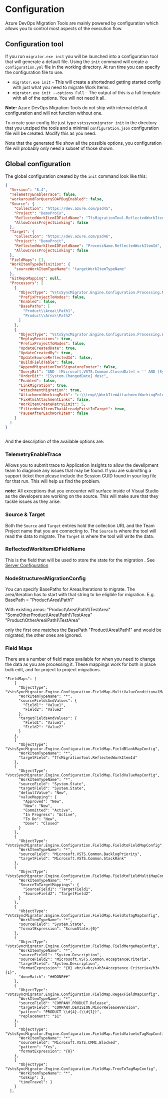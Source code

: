 # Configuration
Azure DevOps Migration Tools are mainly powered by configuration which allows you to control most aspects of the execution flow.

## Configuration tool
If you run `migrator.exe init` you will be launched into a configuration tool that will generate a default file. Using the `init` command will create a `configuration.yml` file in the
working directory. At run time you can specify the configuration file to use.

- `migrator.exe init` - This will create a shortedned getting started config with just what you need to migrate Work Items.
- `migrator.exe init --options Full` - The output of this is a full template with all of the options. You will not need it all.

**Note:** Azure DevOps Migration Tools do not ship with internal default configuration and will not function without one.

To create your config file just type `vstssyncmigrator init` in the directory that you unziped the tools and a minimal `configuration.json` configuration
file will be created. Modify this as you need.

Note that the generated file show all the possible options, you configuration file will probably only need a subset of those shown.

## Global configuration
The global configuration created by the `init` command look like this:

```json
{
  "Version": "8.4",
  "TelemetryEnableTrace": false,
  "workaroundForQuerySOAPBugEnabled": false,
  "Source": {
    "Collection": "https://dev.azure.com/psd45",
    "Project": "DemoProjs",
    "ReflectedWorkItemIDFieldName": "TfsMigrationTool.ReflectedWorkItemId",
    "AllowCrossProjectLinking": false
  },
  "Target": {
    "Collection": "https://dev.azure.com/psd46",
    "Project": "DemoProjt",
    "ReflectedWorkItemIDFieldName": "ProcessName.ReflectedWorkItemId",
    "AllowCrossProjectLinking": false
  },
  "FieldMaps": [],
  "WorkItemTypeDefinition": {
    "sourceWorkItemTypeName": "targetWorkItemTypeName"
  },
  "GitRepoMapping": null,
  "Processors": [
    {
      "ObjectType": "VstsSyncMigrator.Engine.Configuration.Processing.NodeStructuresMigrationConfig",
      "PrefixProjectToNodes": false,
      "Enabled": false,
      "BasePaths": [
        "Product\\Area\\Path1",
        "Product\\Area\\Path2"
      ]
    },
    {
      "ObjectType": "VstsSyncMigrator.Engine.Configuration.Processing.WorkItemMigrationConfig",
      "ReplayRevisions": true,
      "PrefixProjectToNodes": false,
      "UpdateCreatedDate": true,
      "UpdateCreatedBy": true,
      "UpdateSourceReflectedId": false,
      "BuildFieldTable": false,
      "AppendMigrationToolSignatureFooter": false,
      "QueryBit": "AND  [Microsoft.VSTS.Common.ClosedDate] = '' AND [System.WorkItemType] NOT IN ('Test Suite', 'Test Plan')",
      "OrderBit": "[System.ChangedDate] desc",
      "Enabled": false,
      "LinkMigration": true,
      "AttachmentMigration": true,
      "AttachmentWorkingPath": "c:\\temp\\WorkItemAttachmentWorkingFolder\\",
      "FixHtmlAttachmentLinks": false,
      "WorkItemCreateRetryLimit": 5,
      "FilterWorkItemsThatAlreadyExistInTarget": true,
      "PauseAfterEachWorkItem": false
    }
  ]
}



```

And the description of the available options are:

### TelemetryEnableTrace
Allows you to submit trace to Application Insights to allow the devellpment team to diagnose any issues that may be found. If you are submitting a support ticket then please include the Session GUID found in your log file for that run. This will help us find the problem.

**note:** All exceptions that you encounter will surface inside of Visual Studio as the developers are working on the source. This will make sure that they tackle issues as they arise.

### Source & Target
Both the `Source` and `Target` entries hold the collection URL and the Team Project name that you are connecting to. The `Source` is where the tool will read the data to migrate. The `Target` is where the tool will write the data.

### ReflectedWorkItemIDFieldName

This is the field that will be used to store the state for the migration . See [Server Configuration](server-configuration.md)  

### NodeStructuresMigrationConfig
You can specify BasePaths for Areas/Iterations to migrate. The area/iteration has to start with that string to be eligible for migration.
E.g. BasePath = "Product\\Area\\Path1"

With existing areas:
"Product\\Area\\Path1\\TestArea"
"SomeOtherProduct\\Area\\Path1\TestArea"
"Product\\OtherArea\\Path1\\TestArea"

only the first one matches the BasePath "Product\\Area\\Path1" and would be migrated, the other ones are ignored.

### Field Maps

There are a number of field maps available for when you need to change the data as you are processing it. These mappings work for both in place bulk edit, and for project to project migrations.

```
"FieldMaps": [
    {
      "ObjectType": "VstsSyncMigrator.Engine.Configuration.FieldMap.MultiValueConditionalMapConfig",
      "WorkItemTypeName": "*",
      "sourceFieldsAndValues": {
        "Field1": "Value1",
        "Field2": "Value2"
      },
      "targetFieldsAndValues": {
        "Field1": "Value1",
        "Field2": "Value2"
      }
    },
    {
      "ObjectType": "VstsSyncMigrator.Engine.Configuration.FieldMap.FieldBlankMapConfig",
      "WorkItemTypeName": "*",
      "targetField": "TfsMigrationTool.ReflectedWorkItemId"
    },
    {
      "ObjectType": "VstsSyncMigrator.Engine.Configuration.FieldMap.FieldValueMapConfig",
      "WorkItemTypeName": "*",
      "sourceField": "System.State",
      "targetField": "System.State",
      "defaultValue": "New",
      "valueMapping": {
        "Approved": "New",
        "New": "New",
        "Committed": "Active",
        "In Progress": "Active",
        "To Do": "New",
        "Done": "Closed"
      }
    },
    {
      "ObjectType": "VstsSyncMigrator.Engine.Configuration.FieldMap.FieldtoFieldMapConfig",
      "WorkItemTypeName": "*",
      "sourceField": "Microsoft.VSTS.Common.BacklogPriority",
      "targetField": "Microsoft.VSTS.Common.StackRank"
    },
    {
      "ObjectType": "VstsSyncMigrator.Engine.Configuration.FieldMap.FieldtoFieldMultiMapConfig",
      "WorkItemTypeName": "*",
      "SourceToTargetMappings": {
        "SourceField1": "TargetField1",
        "SourceField2": "TargetField2"
      }
    },
    {
      "ObjectType": "VstsSyncMigrator.Engine.Configuration.FieldMap.FieldtoTagMapConfig",
      "WorkItemTypeName": "*",
      "sourceField": "System.State",
      "formatExpression": "ScrumState:{0}"
    },
    {
      "ObjectType": "VstsSyncMigrator.Engine.Configuration.FieldMap.FieldMergeMapConfig",
      "WorkItemTypeName": "*",
      "sourceField1": "System.Description",
      "sourceField2": "Microsoft.VSTS.Common.AcceptanceCriteria",
      "targetField": "System.Description",
      "formatExpression": "{0} <br/><br/><h3>Acceptance Criteria</h3>{1}",
      "doneMatch": "##DONE##"
    },
    {
      "ObjectType": "VstsSyncMigrator.Engine.Configuration.FieldMap.RegexFieldMapConfig",
      "WorkItemTypeName": "*",
      "sourceField": "COMPANY.PRODUCT.Release",
      "targetField": "COMPANY.DEVISION.MinorReleaseVersion",
      "pattern": "PRODUCT \\d{4}.(\\d{1})",
      "replacement": "$1"
    },
    {
      "ObjectType": "VstsSyncMigrator.Engine.Configuration.FieldMap.FieldValuetoTagMapConfig",
      "WorkItemTypeName": "*",
      "sourceField": "Microsoft.VSTS.CMMI.Blocked",
      "pattern": "Yes",
      "formatExpression": "{0}"
    },
    {
      "ObjectType": "VstsSyncMigrator.Engine.Configuration.FieldMap.TreeToTagMapConfig",
      "WorkItemTypeName": "*",
      "toSkip": 3,
      "timeTravel": 1
    }
  ],
  ```
